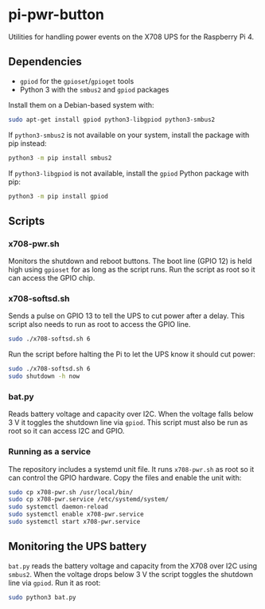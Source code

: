 # pi-pwr-button

Utilities for handling power events on the X708 UPS for the Raspberry Pi 4.

## Dependencies

- `gpiod` for the `gpioset`/`gpioget` tools
- Python 3 with the `smbus2` and `gpiod` packages

Install them on a Debian-based system with:

```bash
sudo apt-get install gpiod python3-libgpiod python3-smbus2
```

If `python3-smbus2` is not available on your system,
install the package with pip instead:

```bash
python3 -m pip install smbus2
```

If `python3-libgpiod` is not available,
install the `gpiod` Python package with pip:

```bash
python3 -m pip install gpiod
```

## Scripts

### x708-pwr.sh
Monitors the shutdown and reboot buttons. The boot line (GPIO 12) is held
high using `gpioset` for as long as the script runs. Run the script as root so
it can access the GPIO chip.

### x708-softsd.sh
Sends a pulse on GPIO 13 to tell the UPS to cut power after a delay. This
script also needs to run as root to access the GPIO line.

```bash
sudo ./x708-softsd.sh 6
```

Run the script before halting the Pi to let the UPS know it should cut
power:

```bash
sudo ./x708-softsd.sh 6
sudo shutdown -h now
```

### bat.py
Reads battery voltage and capacity over I2C. When the voltage falls below
3&nbsp;V it toggles the shutdown line via `gpiod`. This script must also be
run as root so it can access I2C and GPIO.

### Running as a service

The repository includes a systemd unit file. It runs `x708-pwr.sh` as root so
it can control the GPIO hardware. Copy the files and enable the unit with:

```bash
sudo cp x708-pwr.sh /usr/local/bin/
sudo cp x708-pwr.service /etc/systemd/system/
sudo systemctl daemon-reload
sudo systemctl enable x708-pwr.service
sudo systemctl start x708-pwr.service
```

## Monitoring the UPS battery

`bat.py` reads the battery voltage and capacity from the X708 over I2C using
`smbus2`. When the voltage drops below 3&nbsp;V the script toggles the shutdown
line via `gpiod`. Run it as root:

```bash
sudo python3 bat.py
```
